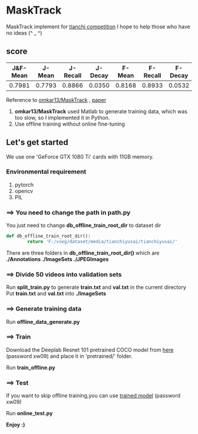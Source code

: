 # MaskTrack
MaskTrack implement for [tianchi competition](https://tianchi.aliyun.com/competition/entrance/531797/introduction)
I hope to help those who have no ideas (^ _ ^)

## **score**

| J&F-Mean | J-Mean | J-Recall | J-Decay | F-Mean | F-Recall | F-Decay |
|:--------:|:------:|:--------:|:-------:|:------:|:--------:|:-------:|
|   0.7981 |  0.7793|0.8866    |0.0350   |0.8168  |0.8933    |0.0532   |

Reference to [omkar13/MaskTrack](https://github.com/omkar13/MaskTrack) , [paper](https://arxiv.org/abs/1612.02646v1)
1. **omkar13/MaskTrack** used Matlab to generate training data, which was too slow, so I implemented it in Python.
2. Use offline training without online fine-tuning

## Let's get started
We use one 'GeForce GTX 1080 Ti' cards with 11GB memory.

### **Environmental requirement**
1. pytorch
2. opencv
3. PIL

### **==> You need to change the path in path.py**

You just need to change **db_offline_train_root_dir** to dataset dir
```python
def db_offline_train_root_dir():
        return 'F:/vseg/dataset/media/tianchiyusai/tianchiyusai/'
```
There are three folders in **db_offline_train_root_dir()** which are **./Annotations  ./ImageSets ./JPEGImages**


### **==> Divide 50 videos into validation sets**

Run **split_train.py** to generate **train.txt** and **val.txt** in the current directory
Put **train.txt** and **val.txt** into **./ImageSets**

### **==> Generate training data**

Run **offline_data_generate.py**

### **==> Train**

Download the Deeplab Resnet 101 pretrained COCO model from [here](https://pan.baidu.com/s/1UaIXIOtWX0Z0xGJ1Av4yjg) (password xw09) and place it in 'pretrained/' folder.

Run **train_offline.py**

### **==> Test**

If you want to skip offline training,you can use [trained model](https://pan.baidu.com/s/1UaIXIOtWX0Z0xGJ1Av4yjg) (password xw09)

Run **online_test.py**


**Enjoy :)**